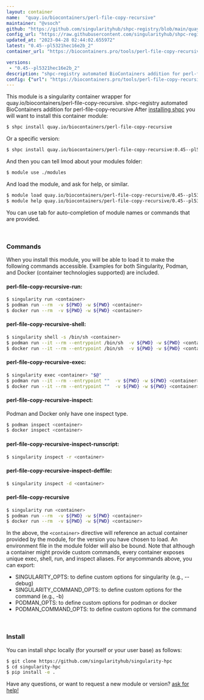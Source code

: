 ```yaml
---
layout: container
name:  "quay.io/biocontainers/perl-file-copy-recursive"
maintainer: "@vsoch"
github: "https://github.com/singularityhub/shpc-registry/blob/main/quay.io/biocontainers/perl-file-copy-recursive/container.yaml"
config_url: "https://raw.githubusercontent.com/singularityhub/shpc-registry/main/quay.io/biocontainers/perl-file-copy-recursive/container.yaml"
updated_at: "2023-04-28 02:44:02.655972"
latest: "0.45--pl5321hec16e2b_2"
container_url: "https://biocontainers.pro/tools/perl-file-copy-recursive"

versions:
 - "0.45--pl5321hec16e2b_2"
description: "shpc-registry automated BioContainers addition for perl-file-copy-recursive"
config: {"url": "https://biocontainers.pro/tools/perl-file-copy-recursive", "maintainer": "@vsoch", "description": "shpc-registry automated BioContainers addition for perl-file-copy-recursive", "latest": {"0.45--pl5321hec16e2b_2": "sha256:79f98f3263ea0f188892dc2e6cacbfcb83bcc7b8ce2adda45fd8b0aa577b4840"}, "tags": {"0.45--pl5321hec16e2b_2": "sha256:79f98f3263ea0f188892dc2e6cacbfcb83bcc7b8ce2adda45fd8b0aa577b4840"}, "docker": "quay.io/biocontainers/perl-file-copy-recursive"}
---
```


This module is a singularity container wrapper for quay.io/biocontainers/perl-file-copy-recursive.
shpc-registry automated BioContainers addition for perl-file-copy-recursive
After [installing shpc](#install) you will want to install this container module:


```bash
$ shpc install quay.io/biocontainers/perl-file-copy-recursive
```

Or a specific version:

```bash
$ shpc install quay.io/biocontainers/perl-file-copy-recursive:0.45--pl5321hec16e2b_2
```

And then you can tell lmod about your modules folder:

```bash
$ module use ./modules
```

And load the module, and ask for help, or similar.

```bash
$ module load quay.io/biocontainers/perl-file-copy-recursive/0.45--pl5321hec16e2b_2
$ module help quay.io/biocontainers/perl-file-copy-recursive/0.45--pl5321hec16e2b_2
```

You can use tab for auto-completion of module names or commands that are provided.

<br>

### Commands

When you install this module, you will be able to load it to make the following commands accessible.
Examples for both Singularity, Podman, and Docker (container technologies supported) are included.

#### perl-file-copy-recursive-run:

```bash
$ singularity run <container>
$ podman run --rm  -v ${PWD} -w ${PWD} <container>
$ docker run --rm  -v ${PWD} -w ${PWD} <container>
```

#### perl-file-copy-recursive-shell:

```bash
$ singularity shell -s /bin/sh <container>
$ podman run --it --rm --entrypoint /bin/sh  -v ${PWD} -w ${PWD} <container>
$ docker run --it --rm --entrypoint /bin/sh  -v ${PWD} -w ${PWD} <container>
```

#### perl-file-copy-recursive-exec:

```bash
$ singularity exec <container> "$@"
$ podman run --it --rm --entrypoint ""  -v ${PWD} -w ${PWD} <container> "$@"
$ docker run --it --rm --entrypoint ""  -v ${PWD} -w ${PWD} <container> "$@"
```

#### perl-file-copy-recursive-inspect:

Podman and Docker only have one inspect type.

```bash
$ podman inspect <container>
$ docker inspect <container>
```

#### perl-file-copy-recursive-inspect-runscript:

```bash
$ singularity inspect -r <container>
```

#### perl-file-copy-recursive-inspect-deffile:

```bash
$ singularity inspect -d <container>
```



#### perl-file-copy-recursive

```bash
$ singularity run <container>
$ podman run --rm  -v ${PWD} -w ${PWD} <container>
$ docker run --rm  -v ${PWD} -w ${PWD} <container>
```


In the above, the `<container>` directive will reference an actual container provided
by the module, for the version you have chosen to load. An environment file in the
module folder will also be bound. Note that although a container
might provide custom commands, every container exposes unique exec, shell, run, and
inspect aliases. For anycommands above, you can export:

 - SINGULARITY_OPTS: to define custom options for singularity (e.g., --debug)
 - SINGULARITY_COMMAND_OPTS: to define custom options for the command (e.g., -b)
 - PODMAN_OPTS: to define custom options for podman or docker
 - PODMAN_COMMAND_OPTS: to define custom options for the command

<br>

### Install

You can install shpc locally (for yourself or your user base) as follows:

```bash
$ git clone https://github.com/singularityhub/singularity-hpc
$ cd singularity-hpc
$ pip install -e .
```

Have any questions, or want to request a new module or version? [ask for help!](https://github.com/singularityhub/singularity-hpc/issues)